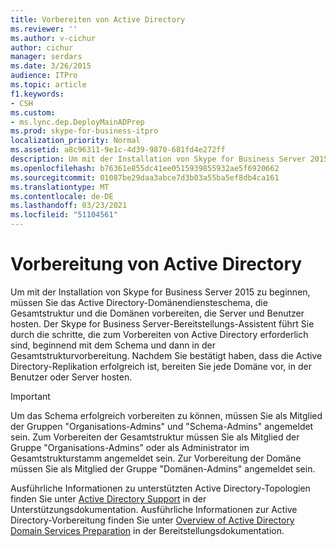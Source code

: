 ```yaml
---
title: Vorbereiten von Active Directory
ms.reviewer: ''
ms.author: v-cichur
author: cichur
manager: serdars
ms.date: 3/26/2015
audience: ITPro
ms.topic: article
f1.keywords:
- CSH
ms.custom:
- ms.lync.dep.DeployMainADPrep
ms.prod: skype-for-business-itpro
localization_priority: Normal
ms.assetid: a8c96311-9e1c-4d39-9870-681fd4e272ff
description: Um mit der Installation von Skype for Business Server 2015 zu beginnen, müssen Sie das Active Directory-Domänendiensteschema, die Gesamtstruktur und die Domänen vorbereiten, die Server und Benutzer hosten. Der Skype for Business Server-Bereitstellungs-Assistent führt Sie durch die schritte, die zum Vorbereiten von Active Directory erforderlich sind, beginnend mit dem Schema und dann in der Gesamtstrukturvorbereitung. Nachdem Sie bestätigt haben, dass die Active Directory-Replikation erfolgreich ist, bereiten Sie jede Domäne vor, in der Benutzer oder Server hosten.
ms.openlocfilehash: b76361e855dc41ee0515939855932ae5f6920662
ms.sourcegitcommit: 01087be29daa3abce7d3b03a55ba5ef8db4ca161
ms.translationtype: MT
ms.contentlocale: de-DE
ms.lasthandoff: 03/23/2021
ms.locfileid: "51104561"
---
```

# <a name="prepare-active-directory"></a>Vorbereitung von Active Directory

Um mit der Installation von Skype for Business Server 2015 zu beginnen, müssen Sie das Active Directory-Domänendiensteschema, die Gesamtstruktur und die Domänen vorbereiten, die Server und Benutzer hosten. Der Skype for Business Server-Bereitstellungs-Assistent führt Sie durch die schritte, die zum Vorbereiten von Active Directory erforderlich sind, beginnend mit dem Schema und dann in der Gesamtstrukturvorbereitung. Nachdem Sie bestätigt haben, dass die Active Directory-Replikation erfolgreich ist, bereiten Sie jede Domäne vor, in der Benutzer oder Server hosten.

> [!IMPORTANT]
> Um das Schema erfolgreich vorbereiten zu können, müssen Sie als Mitglied der Gruppen "Organisations-Admins" und "Schema-Admins" angemeldet sein. Zum Vorbereiten der Gesamtstruktur müssen Sie als Mitglied der Gruppe "Organisations-Admins" oder als Administrator im Gesamtstrukturstamm angemeldet sein. Zur Vorbereitung der Domäne müssen Sie als Mitglied der Gruppe "Domänen-Admins" angemeldet sein.

Ausführliche Informationen zu unterstützten Active Directory-Topologien finden Sie unter [Active Directory Support](/previous-versions/office/lync-server-2013/lync-server-2013-active-directory-support) in der Unterstützungsdokumentation. Ausführliche Informationen zur Active Directory-Vorbereitung finden Sie unter [Overview of Active Directory Domain Services Preparation](/previous-versions/office/lync-server-2013/lync-server-2013-overview-of-active-directory-domain-services-preparation) in der Bereitstellungsdokumentation.